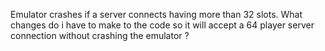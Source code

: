 Emulator crashes if a server connects having more than 32 slots. What changes do i have to make to the code so it will accept a 64 player server connection without crashing the emulator ?
